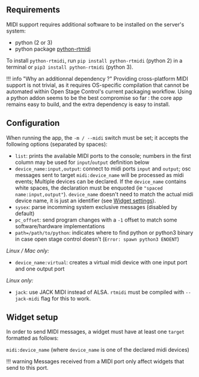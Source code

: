 ## Requirements

MIDI support requires additional software to be installed on the server's system:

- python (2 or 3)
- python package [python-rtmidi](https://spotlightkid.github.io/python-rtmidi/installation.html)

To install `python-rtmidi`, run `pip install python-rtmidi` (python 2) in a terminal or `pip3 install python-rtmidi` (python 3).

!!! info "Why an additionnal dependency ?"
    Providing cross-platform MIDI support is not trivial, as it requires OS-specific compilation that cannot be automated within Open Stage Control's current packaging workflow. Using a python addon seems to be the best compromise so far : the core app remains easy to build, and the extra dependency is easy to install.

## Configuration

When running the app, the `-m / --midi` switch must be set; it accepts the following options (separated by spaces):

- `list`: prints the available MIDI ports to the console; numbers in the first column may be used for `input`/`output` definition below
- `device_name:input,output`: connect to midi ports `input` and `output`; osc messages sent to target `midi:device_name` will be processed as midi events; Multiple devices can be declared. If the `device_name` contains white spaces, the declaration must be enquoted (ie `"spaced name:input,output"`). `device_name` doesn't need to match the actual midi device name, it is just an identifier (see [Widget settings](#widget-settings)).
- `sysex`: parse incomming system exclusive messages (disabled by default)
- `pc_offset`: send program changes with a `-1` offset to match some software/hardware implementations
- `path=/path/to/python`: indicates where to find python or python3 binary in case open stage control doesn't (`Error: spawn python3 ENOENT`)

*Linux / Mac only:*

- `device_name:virtual`: creates a virtual midi device with one input port and one output port

*Linux only:*

- `jack`: use JACK MIDI instead of ALSA. `rtmidi` must be compiled with `--jack-midi` flag for this to work.


## Widget setup

In order to send MIDI messages, a widget must have at least one `target` formatted as follows:

`midi:device_name` (where `device_name` is one of the declared midi devices)

!!! warning
    Messages received from a MIDI port only affect widgets that send to this port.
